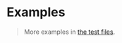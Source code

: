 # Examples

> More examples in [the test files](https://github.com/iterable-iterator/group/tree/main/test/src).
